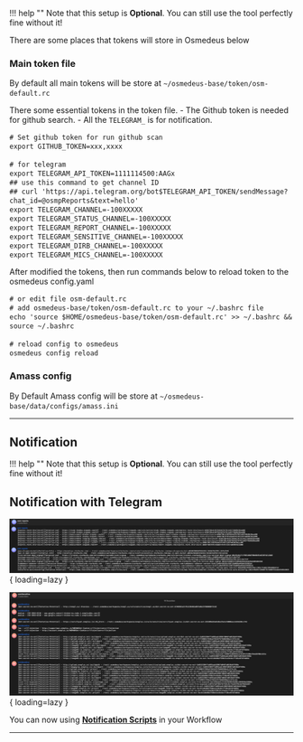
!!! help ""
    Note that this setup is **Optional**. You can still use the tool perfectly fine without it!


There are some places that tokens will store in Osmedeus below

### Main token file

By default all main tokens will be store at `~/osmedeus-base/token/osm-default.rc`

There some essential tokens in the token file. 
    - The Github token is needed for github search.
    - All the `TELEGRAM_` is for notification.

```shell
# Set github token for run github scan
export GITHUB_TOKEN=xxx,xxxx

# for telegram
export TELEGRAM_API_TOKEN=1111114500:AAGx
## use this command to get channel ID
## curl 'https://api.telegram.org/bot$TELEGRAM_API_TOKEN/sendMessage?chat_id=@osmpReports&text=hello'
export TELEGRAM_CHANNEL=-100XXXXX
export TELEGRAM_STATUS_CHANNEL=-100XXXXX
export TELEGRAM_REPORT_CHANNEL=-100XXXXX
export TELEGRAM_SENSITIVE_CHANNEL=-100XXXXX
export TELEGRAM_DIRB_CHANNEL=-100XXXXX
export TELEGRAM_MICS_CHANNEL=-100XXXXX

```

After modified the tokens, then run commands below to reload token to the osmedeus config.yaml

```shell
# or edit file osm-default.rc
# add osmedeus-base/token/osm-default.rc to your ~/.bashrc file
echo 'source $HOME/osmedeus-base/token/osm-default.rc' >> ~/.bashrc && source ~/.bashrc

# reload config to osmedeus
osmedeus config reload
```

### Amass config 

By Default Amass config will be store at `~/osmedeus-base/data/configs/amass.ini`


***

## Notification

!!! help ""
    Note that this setup is **Optional**. You can still use the tool perfectly fine without it!

## Notification with Telegram

![intro](../static/noti/telegram-noti-1.png){ loading=lazy }

![intro](../static/noti/telegram-noti-2.png){ loading=lazy }

You can now using **[Notification Scripts](references/noti-scripts/)** in your Workflow
***
